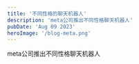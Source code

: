 ```yaml
---
title: '不同性格的聊天机器人'
description: 'meta公司推出不同性格聊天机器人'
pubDate: 'Aug 09 2023'
heroImage: '/blog-meta.png'
---
```


meta公司推出不同性格聊天机器人

## 